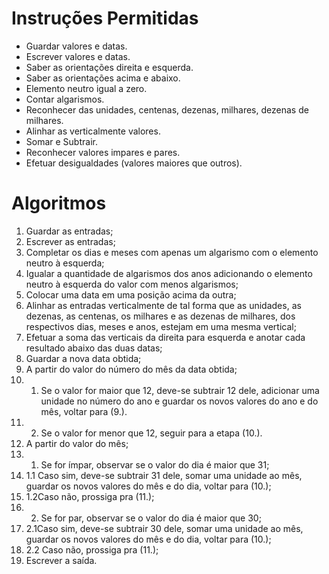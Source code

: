 # Instruções Permitidas 

- Guardar valores e datas. 
- Escrever valores e datas. 
- Saber as orientações direita e esquerda. 
- Saber as orientações acima e abaixo. 
- Elemento neutro igual a zero. 
- Contar algarismos. 
- Reconhecer das unidades, centenas, dezenas, milhares, dezenas de milhares. 
- Alinhar as verticalmente valores. 
- Somar e Subtrair. 
- Reconhecer valores impares e pares. 
- Efetuar desigualdades (valores maiores que outros). 

# Algoritmos 

1. Guardar as entradas; 
2. Escrever as entradas; 
3. Completar os dias e meses com apenas um algarismo com o elemento neutro à esquerda; 
4. Igualar a quantidade de algarismos dos anos adicionando o elemento neutro à esquerda do valor com menos algarismos; 
5. Colocar uma data em uma posição acima da outra; 
6. Alinhar as entradas verticalmente de tal forma que as unidades, as dezenas, as centenas, os milhares e as dezenas de milhares, dos respectivos dias, meses e anos, estejam em uma mesma vertical; 
7. Efetuar a soma das verticais da direita para esquerda e anotar cada resultado abaixo das duas datas; 
8. Guardar a nova data obtida; 
9. A partir do valor do número do mês da data obtida; 
9. 1. Se o valor for maior que 12, deve-se subtrair 12 dele,  adicionar uma unidade no número do ano e guardar os novos valores do ano e do mês, voltar para (9.). 
9. 2. Se o valor for menor que 12, seguir para a etapa (10.). 
10. A partir do valor do mês; 
10. 1. Se for ímpar, observar se o valor do dia é maior que 31; 
10. 1.1 Caso sim, deve-se subtrair 31 dele, somar uma unidade ao mês, guardar os novos valores do mês e do dia, voltar para (10.); 
10. 1.2Caso não, prossiga pra (11.); 
10. 2. Se for par, observar se o valor do dia é maior que 30; 
10. 2.1Caso sim, deve-se subtrair 30 dele, somar uma unidade ao mês, guardar os novos valores do mês e do dia, voltar para (10.); 
10. 2.2 Caso não, prossiga pra (11.); 
11. Escrever a saída. 

